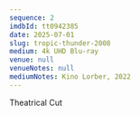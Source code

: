 ```yaml
---
sequence: 2
imdbId: tt0942385
date: 2025-07-01
slug: tropic-thunder-2008
medium: 4k UHD Blu-ray
venue: null
venueNotes: null
mediumNotes: Kino Lorber, 2022
---
```


Theatrical Cut